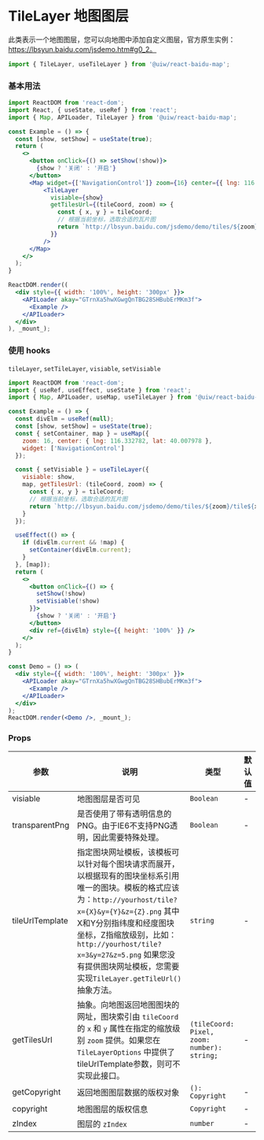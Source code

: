 TileLayer 地图图层
===

此类表示一个地图图层，您可以向地图中添加自定义图层，官方原生实例：https://lbsyun.baidu.com/jsdemo.htm#g0_2。

```jsx
import { TileLayer, useTileLayer } from '@uiw/react-baidu-map';
```

### 基本用法

<!--rehype:bgWhite=true&noScroll=true&codeSandbox=true&codePen=true-->
```jsx
import ReactDOM from 'react-dom';
import React, { useState, useRef } from 'react';
import { Map, APILoader, TileLayer } from '@uiw/react-baidu-map';

const Example = () => {
  const [show, setShow] = useState(true);
  return (
    <>
      <button onClick={() => setShow(!show)}>
        {show ? '关闭' : '开启'}
      </button>
      <Map widget={['NavigationControl']} zoom={16} center={{ lng: 116.332782, lat: 40.007978 }}>
          <TileLayer
            visiable={show}
            getTilesUrl={(tileCoord, zoom) => {
              const { x, y } = tileCoord;
              // 根据当前坐标，选取合适的瓦片图
              return `http://lbsyun.baidu.com/jsdemo/demo/tiles/${zoom}/tile${x}_${y}.png`;
            }}
          />
      </Map>
    </>
  );
}

ReactDOM.render((
  <div style={{ width: '100%', height: '300px' }}>
    <APILoader akay="GTrnXa5hwXGwgQnTBG28SHBubErMKm3f">
      <Example />
    </APILoader>
  </div>
), _mount_);
```


### 使用 hooks

`tileLayer`, `setTileLayer`, `visiable`, `setVisiable`

<!--rehype:bgWhite=true&noScroll=true&codeSandbox=true&codePen=true-->
```jsx
import ReactDOM from 'react-dom';
import { useRef, useEffect, useState } from 'react';
import { Map, APILoader, useMap, useTileLayer } from '@uiw/react-baidu-map';

const Example = () => {
  const divElm = useRef(null);
  const [show, setShow] = useState(true);
  const { setContainer, map } = useMap({
    zoom: 16, center: { lng: 116.332782, lat: 40.007978 },
    widget: ['NavigationControl']
  });

  const { setVisiable } = useTileLayer({
    visiable: show,
    map, getTilesUrl: (tileCoord, zoom) => {
      const { x, y } = tileCoord;
      // 根据当前坐标，选取合适的瓦片图
      return `http://lbsyun.baidu.com/jsdemo/demo/tiles/${zoom}/tile${x}_${y}.png`;
    }
  });

  useEffect(() => {
    if (divElm.current && !map) {
      setContainer(divElm.current);
    }
  }, [map]);
  return (
    <>
      <button onClick={() => {
        setShow(!show)
        setVisiable(!show)
      }}>
        {show ? '关闭' : '开启'}
      </button>
      <div ref={divElm} style={{ height: '100%' }} />
    </>
  );
}

const Demo = () => (
  <div style={{ width: '100%', height: '300px' }}>
    <APILoader akay="GTrnXa5hwXGwgQnTBG28SHBubErMKm3f">
      <Example />
    </APILoader>
  </div>
);
ReactDOM.render(<Demo />, _mount_);
```

### Props

| 参数 | 说明 | 类型 | 默认值 |
| ----- | ----- | ----- | ----- |
| visiable | 地图图层是否可见 | `Boolean` | - |
| transparentPng | 是否使用了带有透明信息的PNG。由于IE6不支持PNG透明，因此需要特殊处理。 | `Boolean` | - |
| tileUrlTemplate | 指定图块网址模板，该模板可以针对每个图块请求而展开，以根据现有的图块坐标系引用唯一的图块。模板的格式应该为：`http://yourhost/tile?x={X}&y={Y}&z={Z}.png` 其中X和Y分别指纬度和经度图块坐标，Z指缩放级别，比如： `http://yourhost/tile?x=3&y=27&z=5.png` 如果您没有提供图块网址模板，您需要实现`TileLayer.getTileUrl()` 抽象方法。 | `string` | - |
| getTilesUrl | 抽象。向地图返回地图图块的网址，图块索引由 `tileCoord` 的 `x` 和 `y` 属性在指定的缩放级别 `zoom` 提供。如果您在 `TileLayerOptions` 中提供了tileUrlTemplate参数，则可不实现此接口。| `(tileCoord: Pixel, zoom: number): string;` | - |
| getCopyright | 返回地图图层数据的版权对象 | `(): Copyright` | - |
| copyright | 地图图层的版权信息 | `Copyright` | - |
| zIndex | 图层的 `zIndex` | `number` | - |
